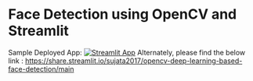 


# Face Detection using OpenCV and Streamlit
Sample Deployed App: [![Streamlit App](https://static.streamlit.io/badges/streamlit_badge_black_white.svg)](https://share.streamlit.io/sujata2017/opencv-deep-learning-based-face-detection/main)
Alternately, please find the below link :
https://share.streamlit.io/sujata2017/opencv-deep-learning-based-face-detection/main
